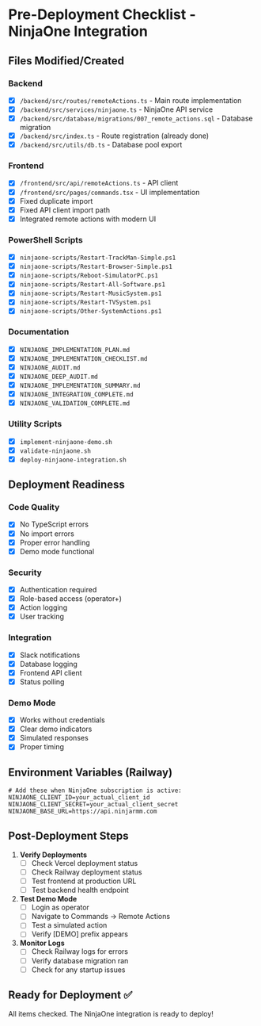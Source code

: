# Pre-Deployment Checklist - NinjaOne Integration

## Files Modified/Created

### Backend
- [x] `/backend/src/routes/remoteActions.ts` - Main route implementation
- [x] `/backend/src/services/ninjaone.ts` - NinjaOne API service
- [x] `/backend/src/database/migrations/007_remote_actions.sql` - Database migration
- [x] `/backend/src/index.ts` - Route registration (already done)
- [x] `/backend/src/utils/db.ts` - Database pool export

### Frontend  
- [x] `/frontend/src/api/remoteActions.ts` - API client
- [x] `/frontend/src/pages/commands.tsx` - UI implementation
- [x] Fixed duplicate import
- [x] Fixed API client import path
- [x] Integrated remote actions with modern UI

### PowerShell Scripts
- [x] `ninjaone-scripts/Restart-TrackMan-Simple.ps1`
- [x] `ninjaone-scripts/Restart-Browser-Simple.ps1`
- [x] `ninjaone-scripts/Reboot-SimulatorPC.ps1`
- [x] `ninjaone-scripts/Restart-All-Software.ps1`
- [x] `ninjaone-scripts/Restart-MusicSystem.ps1`
- [x] `ninjaone-scripts/Restart-TVSystem.ps1`
- [x] `ninjaone-scripts/Other-SystemActions.ps1`

### Documentation
- [x] `NINJAONE_IMPLEMENTATION_PLAN.md`
- [x] `NINJAONE_IMPLEMENTATION_CHECKLIST.md`
- [x] `NINJAONE_AUDIT.md`
- [x] `NINJAONE_DEEP_AUDIT.md`
- [x] `NINJAONE_IMPLEMENTATION_SUMMARY.md`
- [x] `NINJAONE_INTEGRATION_COMPLETE.md`
- [x] `NINJAONE_VALIDATION_COMPLETE.md`

### Utility Scripts
- [x] `implement-ninjaone-demo.sh`
- [x] `validate-ninjaone.sh`
- [x] `deploy-ninjaone-integration.sh`

## Deployment Readiness

### Code Quality
- [x] No TypeScript errors
- [x] No import errors
- [x] Proper error handling
- [x] Demo mode functional

### Security
- [x] Authentication required
- [x] Role-based access (operator+)
- [x] Action logging
- [x] User tracking

### Integration
- [x] Slack notifications
- [x] Database logging
- [x] Frontend API client
- [x] Status polling

### Demo Mode
- [x] Works without credentials
- [x] Clear demo indicators
- [x] Simulated responses
- [x] Proper timing

## Environment Variables (Railway)

```env
# Add these when NinjaOne subscription is active:
NINJAONE_CLIENT_ID=your_actual_client_id
NINJAONE_CLIENT_SECRET=your_actual_client_secret
NINJAONE_BASE_URL=https://api.ninjarmm.com
```

## Post-Deployment Steps

1. **Verify Deployments**
   - [ ] Check Vercel deployment status
   - [ ] Check Railway deployment status
   - [ ] Test frontend at production URL
   - [ ] Test backend health endpoint

2. **Test Demo Mode**
   - [ ] Login as operator
   - [ ] Navigate to Commands → Remote Actions
   - [ ] Test a simulated action
   - [ ] Verify [DEMO] prefix appears

3. **Monitor Logs**
   - [ ] Check Railway logs for errors
   - [ ] Verify database migration ran
   - [ ] Check for any startup issues

## Ready for Deployment ✅

All items checked. The NinjaOne integration is ready to deploy!